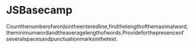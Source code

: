 # JSBasecamp

Count​​the​​number​​of​​words​​in​​the​​entered​​line,​​find​​the​​length​​of​​the​​maximal​​word,​​the​​minimumword​​and​​the​​average​​length​​of​​words.​​Provide​​for​​the​​presence​​of​​several​​spaces​​and​​punctuationmarks​​in​​the​​text.

